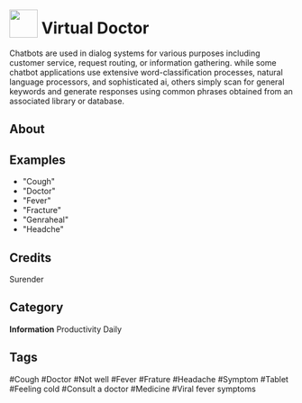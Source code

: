 # <img src="https://raw.githack.com/FortAwesome/Font-Awesome/master/svgs/solid/robot.svg" card_color="#22A7F0" width="50" height="50" style="vertical-align:bottom"/> Virtual Doctor
Chatbots are used in dialog systems for various purposes including customer service, request routing, or information gathering. while some chatbot applications use extensive word-classification processes, natural language processors, and sophisticated ai, others simply scan for general keywords and generate responses using common phrases obtained from an associated library or database.

## About


## Examples
* "Cough"
* "Doctor"
* "Fever"
* "Fracture"
* "Genraheal"
* "Headche"

## Credits
Surender

## Category
**Information**
Productivity
Daily

## Tags
#Cough
#Doctor
#Not well
#Fever
#Frature
#Headache
#Symptom
#Tablet
#Feeling cold
#Consult a doctor
#Medicine
#Viral fever symptoms

